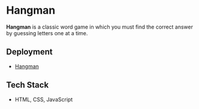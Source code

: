 # Hangman

**Hangman** is a classic word game in which you must find the correct answer by guessing letters one at a time.

## Deployment
- [Hangman](https://angelinabz.github.io/hangman)

## Tech Stack
- HTML, CSS, JavaScript